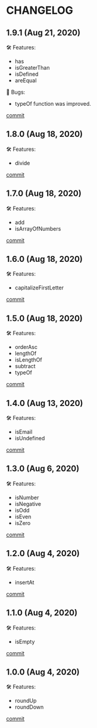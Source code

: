 # CHANGELOG

## 1.9.1 (Aug 21, 2020)

🛠 Features:
  - has
  - isGreaterThan
  - isDefined
  - areEqual

🐞 Bugs:
  - typeOf function was improved.

[commit](https://github.com/sk8Guerra/werkstatt/commit/db5c48bf9e2f40e30c16fa00048d5e9105f41a97)

## 1.8.0 (Aug 18, 2020)

🛠 Features:
  - divide

[commit](https://github.com/sk8Guerra/werkstatt/commit/db5c48bf9e2f40e30c16fa00048d5e9105f41a97)

## 1.7.0 (Aug 18, 2020)

🛠 Features:
  - add
  - isArrayOfNumbers

[commit](https://github.com/sk8Guerra/werkstatt/commit/b874e03a28f0febe2f072eef6b1094fb82b906df)

## 1.6.0 (Aug 18, 2020)

🛠 Features:
  - capitalizeFirstLetter

[commit](https://github.com/sk8Guerra/werkstatt/commit/64425255038b65fa0aeeaeeccaef27ffe2f7eb96)

## 1.5.0 (Aug 18, 2020)

🛠 Features:
  - orderAsc
  - lengthOf
  - isLengthOf
  - subtract
  - typeOf

[commit](https://github.com/sk8Guerra/werkstatt/commit/f651c2a8c71b25e7991a12e2f7e4e5d2f523f061)

## 1.4.0 (Aug 13, 2020)

🛠 Features:

  - isEmail
  - isUndefined

[commit](https://github.com/sk8Guerra/werkstatt/commit/5d4eb727bc9430b676a80cd3e533cc7b093ce0b9)

## 1.3.0 (Aug 6, 2020)

🛠 Features:

  - isNumber
  - isNegative
  - isOdd
  - isEven
  - isZero

[commit](https://github.com/sk8Guerra/werkstatt/commit/30e5381fcf569487c2eada5dd5f18c2a3d282fd1)

## 1.2.0 (Aug 4, 2020)

🛠 Features:

  - insertAt

[commit](https://github.com/sk8Guerra/werkstatt/commit/afd476c4e565da681ab1a219694355e5d0c487f8)

## 1.1.0 (Aug 4, 2020)

🛠 Features:

  - isEmpty

[commit](https://github.com/sk8Guerra/werkstatt/commit/fbbea8c88d5b0495dc83b751cb5df46cfd9cdde9)

## 1.0.0 (Aug 4, 2020)

🛠 Features:

  - roundUp
  - roundDown

[commit](https://github.com/sk8Guerra/werkstatt/commit/bb05aa85f6cfd4bd9a7594457be17218734d80a9)

